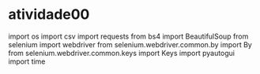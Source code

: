 # atividade00

import os
import csv
import requests
from bs4 import BeautifulSoup
from selenium import webdriver
from selenium.webdriver.common.by import By
from selenium.webdriver.common.keys import Keys
import pyautogui
import time
